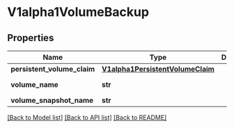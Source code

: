 # V1alpha1VolumeBackup

## Properties
Name | Type | Description | Notes
------------ | ------------- | ------------- | -------------
**persistent_volume_claim** | [**V1alpha1PersistentVolumeClaim**](V1alpha1PersistentVolumeClaim.md) |  | 
**volume_name** | **str** |  | [default to '']
**volume_snapshot_name** | **str** |  | [optional] 

[[Back to Model list]](../README.md#documentation-for-models) [[Back to API list]](../README.md#documentation-for-api-endpoints) [[Back to README]](../README.md)


